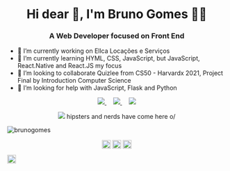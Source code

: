 <h1 align="center">Hi dear 👋, I'm Bruno Gomes 👨‍💻</h1>
<h3 align="center">A Web Developer focused on Front End</h3>

- 🔭 I’m currently working on Ellca Locações e Serviços
- 🌱 I’m currently learning HYML, CSS, JavaScript, but JavaScript, React.Native and React.JS my focus
- 👯 I’m looking to collaborate Quizlee from CS50 - Harvardx 2021, Project Final by Introduction Computer Science
- 🤔 I’m looking for help with JavaScript, Flask and Python

<p align='center'>
<a href="https://www.linkedin.com/in/bruno-gomes-code/" target="_blank">
  <img src="https://img.shields.io/badge/linkedin-%230077B5.svg?&style=for-the-badge&logo=linkedin&logoColor=white" />
</a>
&nbsp;
&nbsp;
<a href="https://www.instagram.com/brunofernandog/" target="_blank">
 <img src="https://img.shields.io/badge/instagram-%23E4405F.svg?&style=for-the-badge&logo=instagram&logoColor=white" />
</a>
&nbsp;
&nbsp;
<a href="mailto:icestonebruno@gmail.com">
<img src="https://img.shields.io/badge/Gmail-D14836?style=for-the-badge&logo=gmail&logoColor=white">
</a>
</p>


<p align='center'>
  <a href="#"><img src="https://badges.pufler.dev/visits/shymarrai/shymarrai"></a> hipsters and nerds have come here o/
</p>



<p align="left">
<img src="https://github-readme-stats.vercel.app/api?username=shymarrai&show_icons=true" alt="brunogomes"/> 
</p>
<p align="center">
  <a href="https://www.sololearn.com/users/profile/4191755" target="blank"><img align="center" src="https://cdn.jsdelivr.net/npm/simple-icons@3.0.1/icons/codesandbox.svg" alt="brunogomes" height="20" width="20" /></a>
<a href="https://codepen.io/shymarrai" target="blank"><img align="center" src="https://cdn.jsdelivr.net/npm/simple-icons@3.0.1/icons/codepen.svg" alt="brunogomes" height="20" width="20" /></a>
<a href="https://twitter.com/caracabronu" target="blank"><img align="center" src="https://cdn.jsdelivr.net/npm/simple-icons@3.0.1/icons/twitter.svg" alt="brunogomes" height="20" width="20" /></a>

<a href="https://www.facebook.com/icestone.bruno/" target="blank"><img align="center" src="https://cdn.jsdelivr.net/npm/simple-icons@3.0.1/icons/facebook.svg" alt="brunogomes" height="20" width="20" /></a>

</p>


